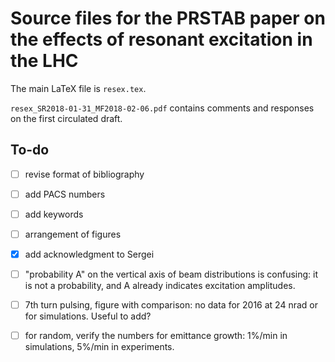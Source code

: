 Source files for the PRSTAB paper on the effects of resonant excitation in the LHC
==================================================================================

The main LaTeX file is `resex.tex`.

`resex_SR2018-01-31_MF2018-02-06.pdf` contains comments and responses on the first
circulated draft.

To-do
-----

- [ ] revise format of bibliography

- [ ] add PACS numbers

- [ ] add keywords

- [ ] arrangement of figures

- [X] add acknowledgment to Sergei

- [ ] "probability A" on the vertical axis of beam distributions is confusing:
it is not a probability, and A already indicates excitation amplitudes.

- [ ] 7th turn pulsing, figure with comparison: no data for 2016 at 24 nrad or
for simulations. Useful to add?

- [ ] for random, verify the numbers for emittance growth: 1%/min in simulations,
5%/min in experiments.
